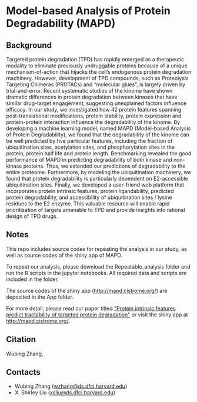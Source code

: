 # Model-based Analysis of Protein Degradability (MAPD) 

## Background

Targeted protein degradation (TPD) has rapidly emerged as a therapeutic modality to eliminate previously undruggable proteins because of a unique mechanism-of-action that hijacks the cell’s endogenous protein degradation machinery. However, development of TPD compounds, such as Proteolysis Targeting Chimeras (PROTACs) and “molecular glues”, is largely driven by trial-and-error. Recent systematic studies of the kinome have shown dramatic differences in protein degradation between kinases that have similar drug-target engagement, suggesting unexplained factors influence efficacy. In our study, we investigated how 42 protein features spanning post-translational modifications, protein stability, protein expression and protein-protein interaction influence the degradability of the kinome. By developing a machine learning model, named MAPD (Model-based Analysis of Protein Degradability), we found that the degradability of the kinome can be well predicted by five particular features, including the fraction of ubiquitination sites, acetylation sites, and phosphorylation sites in the protein, protein half life and protein length. Benchmarking revealed the good performance of MAPD in predicting degradability of both kinase and non-kinase proteins. Thus, we extended our predictions of degradability to the entire proteome. Furthermore, by modeling the ubiquitination machinery, we found that protein degradability is particularly dependent on E2-accessible ubiquitination sites. Finally, we developed a user-friend web platform that incorporates protein intrinsic features, protein ligandability, predicted protein degradability, and accessibility of ubiquitination sites / lysine residues to the E2 enzyme. This valuable resource will enable rapid prioritization of targets amenable to TPD and provide insights into rational design of TPD drugs.  


## Notes
This repo includes source codes for repeating the analysis in our study, as well as source codes of the shiny app of MAPD.

To repeat our analysis, please download the Repeatable_analysis folder and run the R scripts in the jupyter notebooks. All required data and scripts are included in the folder. 

The source codes of the shiny app (http://mapd.cistrome.org/) are deposited in the App folder.

For more detail, please read our paper titled ["Protein intrinsic features predict tractability of targeted protein degradation"](https://cancerdiscovery.aacrjournals.org/content/early/2021/02/15/2159-8290.CD-20-0812) or visit the shiny app at http://mapd.cistrome.org/.

## Citation

Wubing Zhang, 

## Contacts
* Wubing Zhang (wzhang@ds.dfci.harvard.edu)
* X. Shirley Liu (xsliu@ds.dfci.harvard.edu)
